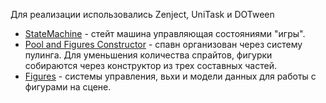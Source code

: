 Для реализации использовались Zenject, UniTask и DOTween

- [StateMachine](https://github.com/SotegPublic/7tam_test/tree/main/Assets/Scripts/Infrastructure/GameStateMachine) - стейт машина управляющая состояниями "игры".
- [Pool and Figures Constructor](https://github.com/SotegPublic/7tam_test/tree/main/Assets/Scripts/Infrastructure/FiguresPool) - спавн организован через систему пулинга. Для уменьшения количества спрайтов, фигурки собираются через конструктор из трех составных частей.
- [Figures](https://github.com/SotegPublic/7tam_test/tree/main/Assets/Scripts/Figures) - системы управления, вьхи и модели данных для работы с фигурами на сцене.
